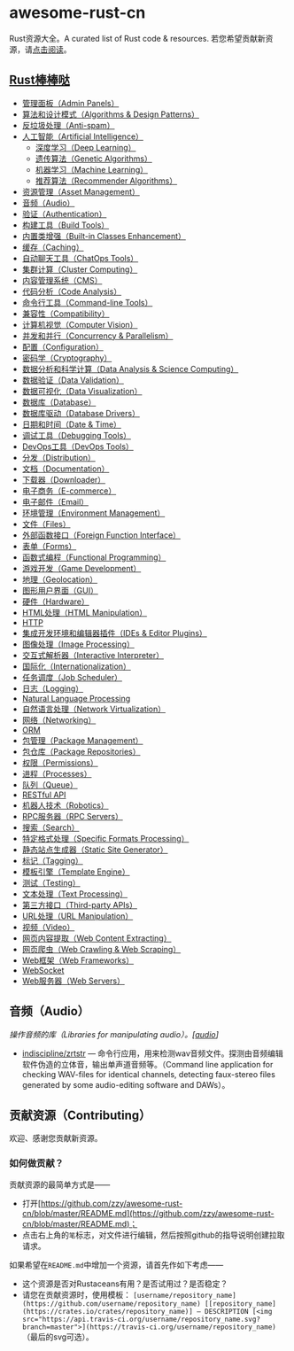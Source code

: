 # awesome-rust-cn
Rust资源大全。A curated list of Rust code & resources.
若您希望贡献新资源，请[点击阅读](CONTRIBUTING.md)。

## [Rust棒棒哒](#awesome-rust)
- [管理面板（Admin Panels）](#admin-panels)
- [算法和设计模式（Algorithms & Design Patterns）](#algorithms--design-patterns)
- [反垃圾处理（Anti-spam）](#anti-spam)
- [人工智能（Artificial Intelligence）](#artificial-intelligence)
    - [深度学习（Deep Learning）](#deep-learning)
    - [遗传算法（Genetic Algorithms）](#genetic-algorithms)
    - [机器学习（Machine Learning）](#machine-learning)
    - [推荐算法（Recommender Algorithms）](#recommender-algorithms)
- [资源管理（Asset Management）](#asset-management)
- [音频（Audio）](#音频audio)
- [验证（Authentication）](#authentication)
- [构建工具（Build Tools）](#build-tools)
- [内置类增强（Built-in Classes Enhancement）](#built-in-classes-enhancement)
- [缓存（Caching）](#caching)
- [自动聊天工具（ChatOps Tools）](#chatops-tools)
- [集群计算（Cluster Computing）](#cluster-computing)
- [内容管理系统（CMS）](#cms)
- [代码分析（Code Analysis）](#code-analysis)
- [命令行工具（Command-line Tools）](#command-line-tools)
- [兼容性（Compatibility）](#compatibility)
- [计算机视觉（Computer Vision）](#computer-vision)
- [并发和并行（Concurrency & Parallelism）](#concurrency--parallelism)
- [配置（Configuration）](#configuration)
- [密码学（Cryptography）](#cryptography)
- [数据分析和科学计算（Data Analysis & Science Computing）](#data-analysis--science-computing)
- [数据验证（Data Validation）](#data-validation)
- [数据可视化（Data Visualization）](#data-visualization)
- [数据库（Database）](#database)
- [数据库驱动（Database Drivers）](#database-drivers)
- [日期和时间（Date & Time）](#date--time)
- [调试工具（Debugging Tools）](#debugging-tools)
- [DevOps工具（DevOps Tools）](#devops-tools)
- [分发（Distribution）](#distribution)
- [文档（Documentation）](#documentation)
- [下载器（Downloader）](#downloader)
- [电子商务（E-commerce）](#e-commerce)
- [电子邮件（Email）](#email)
- [环境管理（Environment Management）](#environment-management)
- [文件（Files）](#files)
- [外部函数接口（Foreign Function Interface）](#foreign-function-interface)
- [表单（Forms）](#forms)
- [函数式编程（Functional Programming）](#functional-programming)
- [游戏开发（Game Development）](#game-development)
- [地理（Geolocation）](#geolocation)
- [图形用户界面（GUI）](#gui)
- [硬件（Hardware）](#hardware)
- [HTML处理（HTML Manipulation）](#html-manipulation)
- [HTTP](#http)
- [集成开发环境和编辑器插件（IDEs & Editor Plugins）](#ides--editor-plugins)
- [图像处理（Image Processing）](#image-processing)
- [交互式解析器（Interactive Interpreter）](#interactive-interpreter)
- [国际化（Internationalization）](#internationalization)
- [任务调度（Job Scheduler）](#job-scheduler)
- [日志（Logging）](#logging)
- [Natural Language Processing](#natural-language-processing)
- [自然语言处理（Network Virtualization）](#network-virtualization)
- [网络（Networking）](#networking)
- [ORM](#orm)
- [包管理（Package Management）](#package-management)
- [包仓库（Package Repositories）](#package-repositories)
- [权限（Permissions）](#permissions)
- [进程（Processes）](#processes)
- [队列（Queue）](#queue)
- [RESTful API](#restful-api)
- [机器人技术（Robotics）](#robotics)
- [RPC服务器（RPC Servers）](#rpc-servers)
- [搜索（Search）](#search)
- [特定格式处理（Specific Formats Processing）](#specific-formats-processing)
- [静态站点生成器（Static Site Generator）](#static-site-generator)
- [标记（Tagging）](#tagging)
- [模板引擎（Template Engine）](#template-engine)
- [测试（Testing）](#testing)
- [文本处理（Text Processing）](#text-processing)
- [第三方接口（Third-party APIs）](#third-party-apis)
- [URL处理（URL Manipulation）](#url-manipulation)
- [视频（Video）](#video)
- [网页内容提取（Web Content Extracting）](#web-content-extracting)
- [网页爬虫（Web Crawling & Web Scraping）](#web-crawling--web-scraping)
- [Web框架（Web Frameworks）](#web-frameworks)
- [WebSocket](#websocket)
- [Web服务器（Web Servers）](#web-servers)

## 音频（Audio）
*操作音频的库（Libraries for manipulating audio）。[[audio](https://crates.io/keywords/audio)]*

* [indiscipline/zrtstr](https://github.com/indiscipline/zrtstr) — 命令行应用，用来检测wav音频文件。探测由音频编辑软件伪造的立体音，输出单声道音频等。（Command line application for checking WAV-files for identical channels, detecting faux-stereo files generated by some audio-editing software and DAWs）。 

## 贡献资源（Contributing）

欢迎、感谢您贡献新资源。

### 如何做贡献？

贡献资源的最简单方式是——
- 打开[https://github.com/zzy/awesome-rust-cn/blob/master/README.md](https://github.com/zzy/awesome-rust-cn/blob/master/README.md)；
- 点击右上角的`笔`标志，对文件进行编辑，然后按照github的指导说明创建拉取请求。

如果希望在`README.md`中增加一个资源，请首先作如下考虑——
- 这个资源是否对Rustaceans有用？是否试用过？是否稳定？
- 请您在贡献资源时，使用模板： `[username/repository_name](https://github.com/username/repository_name) [[repository_name](https://crates.io/crates/repository_name)] — DESCRIPTION [<img src="https://api.travis-ci.org/username/repository_name.svg?branch=master">](https://travis-ci.org/username/repository_name)`（最后的svg可选）。




